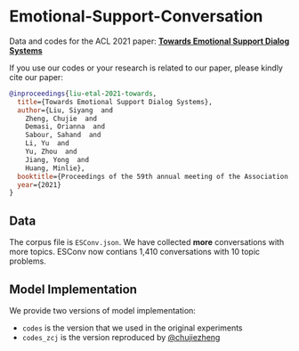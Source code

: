 # Emotional-Support-Conversation
Data and codes for the ACL 2021 paper: [**Towards Emotional Support Dialog Systems**](https://arxiv.org/abs/2106.01144)

If you use our codes or your research is related to our paper, please kindly cite our paper:

```bib
@inproceedings{liu-etal-2021-towards,
  title={Towards Emotional Support Dialog Systems},
  author={Liu, Siyang  and 
    Zheng, Chujie  and 
    Demasi, Orianna  and 
    Sabour, Sahand  and 
    Li, Yu  and 
    Yu, Zhou  and 
    Jiang, Yong  and 
    Huang, Minlie},
  booktitle={Proceedings of the 59th annual meeting of the Association for Computational Linguistics},
  year={2021}
}
```

## Data

The corpus file is `ESConv.json`. We have collected **more** conversations with more topics. ESConv now contians 1,410 conversations with 10 topic problems.

## Model Implementation

We provide two versions of model implementation:

- `codes` is the version that we used in the original experiments
- `codes_zcj` is the version reproduced by  [@chujiezheng](https://github.com/chujiezheng)



